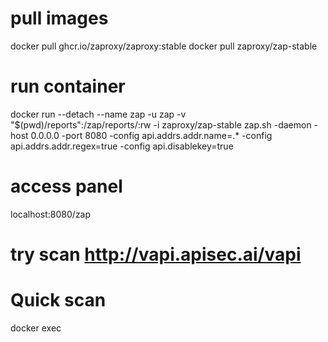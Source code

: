 # pull images
docker pull ghcr.io/zaproxy/zaproxy:stable
docker pull zaproxy/zap-stable

# run container
docker run --detach --name zap -u zap -v "$(pwd)/reports":/zap/reports/:rw  -i zaproxy/zap-stable zap.sh -daemon -host 0.0.0.0 -port 8080  -config api.addrs.addr.name=.* -config api.addrs.addr.regex=true  -config api.disablekey=true

# access panel
localhost:8080/zap

# try scan http://vapi.apisec.ai/vapi


# Quick scan
docker exec  